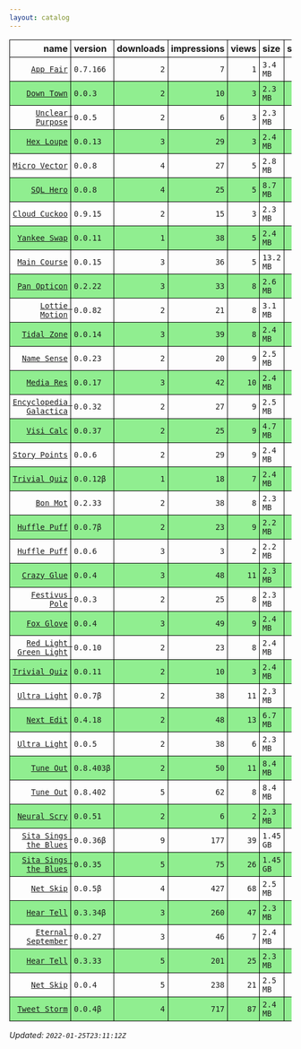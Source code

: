 ```yaml
---
layout: catalog
---
```


<style>
table {
    border-collapse: collapse;
}

td, th {
    border: 1px solid black;
}

th, td {
    padding: 5px;
}

tr:nth-child(even) {
    background-color: Lightgreen;
}
</style>


| name | version | downloads | impressions | views | size | stars | issues | date | category |
| ---: | :------ | --------: | ----------: | -----: | :--- | -----:| -----: | ---- | :------- |
| [`App Fair`](https://App-Fair.github.io/App/) | `0.7.166` | `2` | `7` | `1` | `3.4 MB` | `0` | `1` | `2022-01-25T14:22:30Z` | [`utilities`](https://github.com/topics/appfair-utilities)  |
| [`Down Town`](https://Down-Town.github.io/App/) | `0.0.3` | `2` | `10` | `3` | `2.3 MB` | `0` | `0` | `2022-01-25T00:49:11Z` | [`travel`](https://github.com/topics/appfair-travel)  |
| [`Unclear Purpose`](https://Unclear-Purpose.github.io/App/) | `0.0.5` | `2` | `6` | `3` | `2.3 MB` | `0` | `0` | `2022-01-25T00:48:27Z` | [`finance`](https://github.com/topics/appfair-finance)  |
| [`Hex Loupe`](https://Hex-Loupe.github.io/App/) | `0.0.13` | `3` | `29` | `3` | `2.4 MB` | `0` | `0` | `2022-01-24T23:39:49Z` | [`developer-tools`](https://github.com/topics/appfair-developer-tools)  |
| [`Micro Vector`](https://Micro-Vector.github.io/App/) | `0.0.8` | `4` | `27` | `5` | `2.8 MB` | `0` | `0` | `2022-01-24T23:35:02Z` | [`graphics-design`](https://github.com/topics/appfair-graphics-design)  |
| [`SQL Hero`](https://SQL-Hero.github.io/App/) | `0.0.8` | `4` | `25` | `5` | `8.7 MB` | `0` | `0` | `2022-01-24T23:34:42Z` | [`developer-tools`](https://github.com/topics/appfair-developer-tools)  |
| [`Cloud Cuckoo`](https://Cloud-Cuckoo.github.io/App/) | `0.9.15` | `2` | `15` | `3` | `2.3 MB` | `1` | `0` | `2022-01-24T16:40:05Z` | [`games`](https://github.com/topics/appfair-games)  |
| [`Yankee Swap`](https://Yankee-Swap.github.io/App/) | `0.0.11` | `1` | `38` | `5` | `2.4 MB` | `0` | `0` | `2022-01-24T14:24:10Z` | [`social-networking`](https://github.com/topics/appfair-social-networking)  |
| [`Main Course`](https://Main-Course.github.io/App/) | `0.0.15` | `3` | `36` | `5` | `13.2 MB` | `0` | `0` | `2022-01-24T14:09:10Z` | [`education`](https://github.com/topics/appfair-education)  |
| [`Pan Opticon`](https://Pan-Opticon.github.io/App/) | `0.2.22` | `3` | `33` | `8` | `2.6 MB` | `0` | `0` | `2022-01-24T11:51:13Z` | [`sports`](https://github.com/topics/appfair-sports)  |
| [`Lottie Motion`](https://Lottie-Motion.github.io/App/) | `0.0.82` | `2` | `21` | `8` | `3.1 MB` | `0` | `0` | `2022-01-24T05:38:00Z` | [`developer-tools`](https://github.com/topics/appfair-developer-tools)  |
| [`Tidal Zone`](https://Tidal-Zone.github.io/App/) | `0.0.14` | `3` | `39` | `8` | `2.4 MB` | `0` | `0` | `2022-01-24T05:28:32Z` | [`weather`](https://github.com/topics/appfair-weather)  |
| [`Name Sense`](https://Name-Sense.github.io/App/) | `0.0.23` | `2` | `20` | `9` | `2.5 MB` | `0` | `0` | `2022-01-24T04:09:31Z` | [`education`](https://github.com/topics/appfair-education)  |
| [`Media Res`](https://Media-Res.github.io/App/) | `0.0.17` | `3` | `42` | `10` | `2.4 MB` | `0` | `0` | `2022-01-24T04:09:17Z` | [`lifestyle`](https://github.com/topics/appfair-lifestyle)  |
| [`Encyclopedia Galactica`](https://Encyclopedia-Galactica.github.io/App/) | `0.0.32` | `2` | `27` | `9` | `2.5 MB` | `0` | `0` | `2022-01-24T02:35:43Z` | [`reference`](https://github.com/topics/appfair-reference)  |
| [`Visi Calc`](https://Visi-Calc.github.io/App/) | `0.0.37` | `2` | `25` | `9` | `4.7 MB` | `0` | `0` | `2022-01-24T01:59:51Z` | [`business`](https://github.com/topics/appfair-business)  |
| [`Story Points`](https://Story-Points.github.io/App/) | `0.0.6` | `2` | `29` | `9` | `2.4 MB` | `0` | `0` | `2022-01-24T01:59:22Z` | [`developer-tools`](https://github.com/topics/appfair-developer-tools)  |
| [`Trivial Quiz`](https://Trivial-Quiz.github.io/App/) | `0.0.12β` | `1` | `18` | `7` | `2.4 MB` | `0` | `0` | `2022-01-24T01:55:09Z` | [`games`](https://github.com/topics/appfair-games)  |
| [`Bon Mot`](https://Bon-Mot.github.io/App/) | `0.2.33` | `2` | `38` | `8` | `2.3 MB` | `1` | `0` | `2022-01-24T01:55:01Z` | [`reference`](https://github.com/topics/appfair-reference)  |
| [`Huffle Puff`](https://Huffle-Puff.github.io/App/) | `0.0.7β` | `2` | `23` | `9` | `2.2 MB` | `0` | `0` | `2022-01-24T01:54:53Z` | [`entertainment`](https://github.com/topics/appfair-entertainment)  |
| [`Huffle Puff`](https://Huffle-Puff.github.io/App/) | `0.0.6` | `3` | `3` | `2` | `2.2 MB` | `0` | `0` | `2022-01-24T00:46:51Z` | [`entertainment`](https://github.com/topics/appfair-entertainment)  |
| [`Crazy Glue`](https://Crazy-Glue.github.io/App/) | `0.0.4` | `3` | `48` | `11` | `2.3 MB` | `0` | `0` | `2022-01-23T23:13:56Z` | [`graphics-design`](https://github.com/topics/appfair-graphics-design)  |
| [`Festivus Pole`](https://Festivus-Pole.github.io/App/) | `0.0.3` | `2` | `25` | `8` | `2.3 MB` | `0` | `0` | `2022-01-23T23:13:54Z` | [`entertainment`](https://github.com/topics/appfair-entertainment)  |
| [`Fox Glove`](https://Fox-Glove.github.io/App/) | `0.0.4` | `3` | `49` | `9` | `2.4 MB` | `0` | `0` | `2022-01-23T23:13:52Z` | [`utilities`](https://github.com/topics/appfair-utilities)  |
| [`Red Light Green Light`](https://Red-Light-Green-Light.github.io/App/) | `0.0.10` | `2` | `23` | `8` | `2.4 MB` | `0` | `0` | `2022-01-23T22:40:10Z` | [`developer-tools`](https://github.com/topics/appfair-developer-tools)  |
| [`Trivial Quiz`](https://Trivial-Quiz.github.io/App/) | `0.0.11` | `2` | `10` | `3` | `2.4 MB` | `0` | `0` | `2022-01-21T14:55:04Z` | [`games`](https://github.com/topics/appfair-games)  |
| [`Ultra Light`](https://Ultra-Light.github.io/App/) | `0.0.7β` | `2` | `38` | `11` | `2.3 MB` | `0` | `0` | `2022-01-21T14:04:24Z` | [`news`](https://github.com/topics/appfair-news)  |
| [`Next Edit`](https://Next-Edit.github.io/App/) | `0.4.18` | `2` | `48` | `13` | `6.7 MB` | `0` | `0` | `2022-01-20T03:44:49Z` | [`productivity`](https://github.com/topics/appfair-productivity)  |
| [`Ultra Light`](https://Ultra-Light.github.io/App/) | `0.0.5` | `2` | `38` | `6` | `2.3 MB` | `0` | `0` | `2022-01-20T03:44:45Z` | [`news`](https://github.com/topics/appfair-news)  |
| [`Tune Out`](https://Tune-Out.github.io/App/) | `0.8.403β` | `2` | `50` | `11` | `8.4 MB` | `0` | `0` | `2022-01-18T14:58:21Z` | [`music`](https://github.com/topics/appfair-music)  |
| [`Tune Out`](https://Tune-Out.github.io/App/) | `0.8.402` | `5` | `62` | `8` | `8.4 MB` | `0` | `0` | `2022-01-17T18:20:48Z` | [`music`](https://github.com/topics/appfair-music)  |
| [`Neural Scry`](https://Neural-Scry.github.io/App/) | `0.0.51` | `2` | `6` | `2` | `2.3 MB` | `0` | `0` | `2022-01-16T15:48:12Z` | [`medical`](https://github.com/topics/appfair-medical)  |
| [`Sita Sings the Blues`](https://Sita-Sings-the-Blues.github.io/App/) | `0.0.36β` | `9` | `177` | `39` | `1.45 GB` | `0` | `0` | `2022-01-15T15:28:06Z` | [`video`](https://github.com/topics/appfair-video)  |
| [`Sita Sings the Blues`](https://Sita-Sings-the-Blues.github.io/App/) | `0.0.35` | `5` | `75` | `26` | `1.45 GB` | `0` | `0` | `2022-01-12T12:53:04Z` | [`video`](https://github.com/topics/appfair-video)  |
| [`Net Skip`](https://Net-Skip.github.io/App/) | `0.0.5β` | `4` | `427` | `68` | `2.5 MB` | `0` | `0` | `2022-01-10T00:38:53Z` | [`productivity`](https://github.com/topics/appfair-productivity)  |
| [`Hear Tell`](https://Hear-Tell.github.io/App/) | `0.3.34β` | `3` | `260` | `47` | `2.3 MB` | `0` | `0` | `2022-01-10T00:38:44Z` | [`healthcare-fitness`](https://github.com/topics/appfair-healthcare-fitness)  |
| [`Eternal September`](https://Eternal-September.github.io/App/) | `0.0.27` | `3` | `46` | `7` | `2.4 MB` | `0` | `0` | `2022-01-05T16:02:47Z` | [`education`](https://github.com/topics/appfair-education)  |
| [`Hear Tell`](https://Hear-Tell.github.io/App/) | `0.3.33` | `5` | `201` | `25` | `2.3 MB` | `0` | `0` | `2022-01-04T16:25:01Z` | [`healthcare-fitness`](https://github.com/topics/appfair-healthcare-fitness)  |
| [`Net Skip`](https://Net-Skip.github.io/App/) | `0.0.4` | `5` | `238` | `21` | `2.5 MB` | `0` | `0` | `2022-01-03T22:19:38Z` | [`productivity`](https://github.com/topics/appfair-productivity)  |
| [`Tweet Storm`](https://Tweet-Storm.github.io/App/) | `0.0.4β` | `4` | `717` | `87` | `2.4 MB` | `0` | `0` | `2021-12-31T03:43:02Z` | [`social-networking`](https://github.com/topics/appfair-social-networking)  |
 
_Updated: `2022-01-25T23:11:12Z`_
